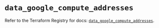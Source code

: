 # `data_google_compute_addresses`

Refer to the Terraform Registry for docs: [`data_google_compute_addresses`](https://registry.terraform.io/providers/hashicorp/google/6.19.0/docs/data-sources/compute_addresses).
